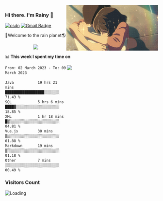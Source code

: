 <img  align='right' height="150" src="https://github.com/LikeRainDay/LikeRainDay/blob/master/pic/img_rain_1.gif?raw=true">



### Hi there. I'm Rainy :lemon:

[![csdn](https://img.shields.io/badge/-csdn-c14438?style=flat-square&logo=c&logoColor=white)](https://blog.csdn.net/qq_15807167)
[![Gmail Badge](https://img.shields.io/badge/-gmail-c14438?style=flat-square&logo=Gmail&logoColor=white&link=mailto:houshuai0816@gmail.com)](mailto:houshuai0816@gmail.com)

🚀Welcome to the rain planet🌎

<center>
<img align='center'  src="https://source.unsplash.com/random/1200x600">
</center>

📊 **This week I spent my time on**

<img align='right'   width="300" src="https://github-readme-stats.vercel.app/api?username=LikeRainDay&show_icons=true&title_color=fff&icon_color=79ff97&text_color=9f9f9f&bg_color=151515&count_private=true">

<!--START_SECTION:waka-->

```text
From: 02 March 2023 - To: 09 March 2023

Java           19 hrs 21 mins  ██████████████████░░░░░░░   71.43 %
SQL            5 hrs 6 mins    ████▓░░░░░░░░░░░░░░░░░░░░   18.85 %
XML            1 hr 18 mins    █▒░░░░░░░░░░░░░░░░░░░░░░░   04.81 %
Vue.js         30 mins         ▒░░░░░░░░░░░░░░░░░░░░░░░░   01.88 %
Markdown       19 mins         ▒░░░░░░░░░░░░░░░░░░░░░░░░   01.18 %
Other          7 mins          ░░░░░░░░░░░░░░░░░░░░░░░░░   00.49 %
```

<!--END_SECTION:waka-->

### Visitors Count
<img align="left" src = "https://profile-counter.glitch.me/LikeRainDay/count.svg" alt ="Loading">
